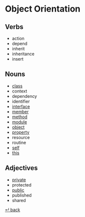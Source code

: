 # Object Orientation

## Verbs

  - action
  - depend
  - inherit
  - inheritance
  - insert

## Nouns

  - [class](class.md)
  - context
  - dependency
  - identifier
  - [interface](interface.md)
  - [member](member.md)
  - [method](method.md)
  - [module](module.md)
  - [object](object.md)
  - [property](property.md)
  - resource
  - routine
  - [self](self.md)
  - [this](this.md)
  
## Adjectives

  - [private](private.md)
  - protected
  - [public](public.md)
  - published
  - shared

[↵ back](../README.md)
